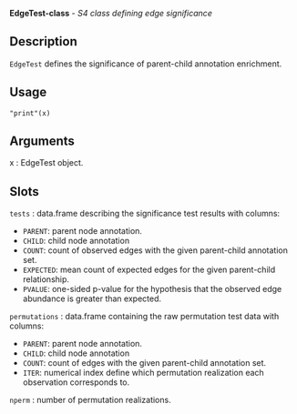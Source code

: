





**EdgeTest-class** - *S4 class defining edge significance*

Description
--------------------

`EdgeTest` defines the significance of parent-child annotation enrichment.


Usage
--------------------
```
"print"(x)
```

Arguments
-------------------

x
:   EdgeTest object.



Slots
-------------------



`tests`
:   data.frame describing the significance test results with columns:

+ `PARENT`:    parent node annotation.
+ `CHILD`:     child node annotation
+ `COUNT`:     count of observed edges with the given 
parent-child annotation set.
+ `EXPECTED`:  mean count of expected edges for the 
given parent-child relationship.
+ `PVALUE`:    one-sided p-value for the hypothesis that 
the observed edge abundance is greater 
than expected.


`permutations`
:   data.frame containing the raw permutation test data with columns:

+ `PARENT`:  parent node annotation.
+ `CHILD`:   child node annotation
+ `COUNT`:   count of edges with the given parent-child 
annotation set.
+ `ITER`:    numerical index define which permutation
realization each observation corresponds 
to.


`nperm`
:   number of permutation realizations.





